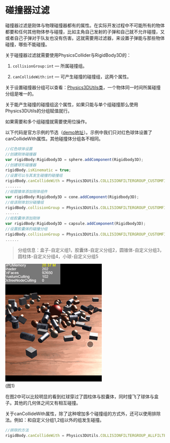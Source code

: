 # 碰撞器过滤

碰撞器过滤是刚体与物理碰撞器都有的属性。在实际开发过程中不可能所有的物体都要和任何其他物体参与碰撞，比如主角自己发射的子弹和自己就不允许碰撞，又或者自己子弹对于队友也没有伤害。这就需要用过滤器，来设置子弹能与那些物体碰撞，哪些不能碰撞。

关于碰撞器过滤就需要使用PhysicsCollider与RigidBody3D的：

1. `collisionGroup:int` — 所属碰撞组。

2. `canCollideWith:int` — 可产生碰撞的碰撞组，这两个属性。

关于设置碰撞器分组可以查看：[Physics3DUtils类](https://layaair.ldc.layabox.com/api2/Chinese/index.html?category=3D&class=laya.d3.utils.Physics3DUtils)，一个物体同一时间所属碰撞分组是唯一的。

关于能产生碰撞的碰撞组这个属性，如果只能与单个组碰撞那么使用Physics3DUtils的分组赋值就行。

如果需要和多个组碰撞就需要使用位操作。

以下代码是官方示例的节选（[demo地址](https://layaair.ldc.layabox.com/demo2/?language=ch&category=3d&group=Physics3D&name=PhysicsWorld_CollisionFiflter)）。示例中我们只对红色球体设置了canCollideWith属性。其他碰撞体分组各不相同。

```typescript
//红色球体设置
//创建刚体碰撞器
var rigidBody:Rigidbody3D = sphere.addComponent(Rigidbody3D);
//创建球形碰撞器
rigidBody.isKinematic = true;
//设置可以与其发生碰撞的碰撞组
rigidBody.canCollideWith = Physics3DUtils.COLLISIONFILTERGROUP_CUSTOMFILTER1 | Physics3DUtils.COLLISIONFILTERGROUP_CUSTOMFILTER3 | Physics3DUtils.COLLISIONFILTERGROUP_CUSTOMFILTER5;//只与自定义组135碰撞(如果多组采用位操作）
.......
//给圆锥体添加刚体组件
var rigidBody:Rigidbody3D = cone.addComponent(Rigidbody3D);
//给该刚体划分碰撞组
rigidBody.collisionGroup = Physics3DUtils.COLLISIONFILTERGROUP_CUSTOMFILTER3;//自定义组3
......
//给胶囊体添加刚体
var rigidBody:Rigidbody3D = capsule.addComponent(Rigidbody3D);
//设置胶囊体的碰撞分组
rigidBody.collisionGroup = Physics3DUtils.COLLISIONFILTERGROUP_CUSTOMFILTER2;//自定义组2,会跳过碰撞
......
```

> 分组信息：盒子-自定义组1，胶囊体-自定义分组2，圆锥体-自定义分组3，圆柱体-自定义分组4，小球-自定义分组5

![](img/1.gif)<br>(图1)

在图2中可以比较明显的看到红球穿过了圆柱体与胶囊体，同时撞飞了球体与盒子。其他的几何体之间又有相互碰撞。

关于canCollideWith属性，除了这种增加多个碰撞组的方式外，还可以使用排除法。例如：和自定义分组1,2组以外的组发生碰撞。

```typescript
//排除的方法
rigidBody.canCollideWith = Physics3DUtils.COLLISIONFILTERGROUP_ALLFILTER ^ Physics3DUtils.COLLISIONFILTERGROUP_CUSTOMFILTER1 ^ Physics3DUtils.COLLISIONFILTERGROUP_CUSTOMFILTER2;
```
